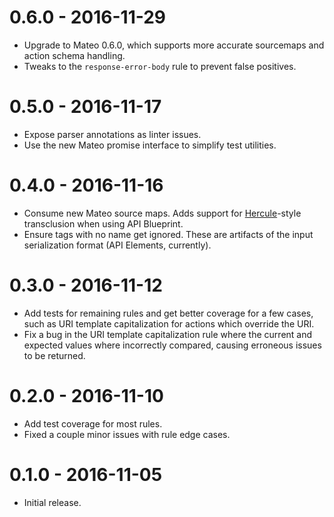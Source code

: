 # 0.6.0 - 2016-11-29

- Upgrade to Mateo 0.6.0, which supports more accurate sourcemaps and action schema handling.
- Tweaks to the `response-error-body` rule to prevent false positives.

# 0.5.0 - 2016-11-17

- Expose parser annotations as linter issues.
- Use the new Mateo promise interface to simplify test utilities.

# 0.4.0 - 2016-11-16

- Consume new Mateo source maps. Adds support for [Hercule](https://github.com/jamesramsay/hercule)-style
  transclusion when using API Blueprint.
- Ensure tags with no name get ignored. These are artifacts of the input
  serialization format (API Elements, currently).

# 0.3.0 - 2016-11-12

- Add tests for remaining rules and get better coverage for a few cases,
  such as URI template capitalization for actions which override the URI.
- Fix a bug in the URI template capitalization rule where the current and
  expected values where incorrectly compared, causing erroneous issues to be
  returned.

# 0.2.0 - 2016-11-10

- Add test coverage for most rules.
- Fixed a couple minor issues with rule edge cases.

# 0.1.0 - 2016-11-05

- Initial release.
